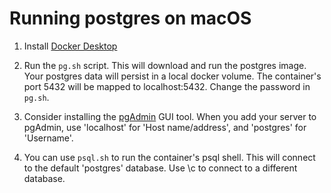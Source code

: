 # Running postgres on macOS

1. Install [Docker Desktop](https://www.docker.com/products/docker-desktop)

2. Run the `pg.sh` script. This will download and run the postgres image.
   Your postgres data will persist in a local docker volume.
   The container's port 5432 will be mapped to localhost:5432.
   Change the password in `pg.sh`.

3. Consider installing the [pgAdmin](https://www.pgadmin.org/) GUI tool.
   When you add your server to pgAdmin, use 'localhost' for 'Host name/address', and 'postgres' for 'Username'.

4. You can use `psql.sh` to run the container's psql shell. This will connect
   to the default 'postgres' database. Use \c to connect to a different
   database.
